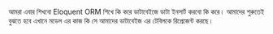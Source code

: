 আমরা এবার শিখবো Eloquent ORM শিখে কি করে ডাটাবেইজে ডাটা ইনসার্ট করবো কি করে। আমাদের শুরুতেই বুঝতে হবে এখানে মডেল এর কাজ কি সে আমাদের ডাটাবেইজ এর টেবিলকে রিপ্রেজেন্ট করছে।
